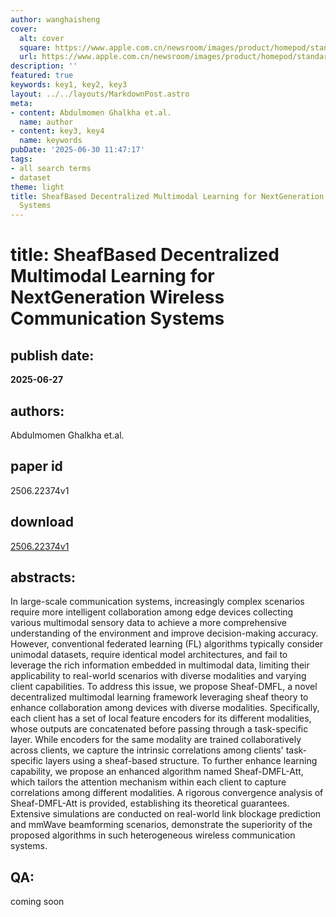 ```yaml
---
author: wanghaisheng
cover:
  alt: cover
  square: https://www.apple.com.cn/newsroom/images/product/homepod/standard/Apple-HomePod-hero-230118_big.jpg.large_2x.jpg
  url: https://www.apple.com.cn/newsroom/images/product/homepod/standard/Apple-HomePod-hero-230118_big.jpg.large_2x.jpg
description: ''
featured: true
keywords: key1, key2, key3
layout: ../../layouts/MarkdownPost.astro
meta:
- content: Abdulmomen Ghalkha et.al.
  name: author
- content: key3, key4
  name: keywords
pubDate: '2025-06-30 11:47:17'
tags:
- all search terms
- dataset
theme: light
title: SheafBased Decentralized Multimodal Learning for NextGeneration Wireless Communication
  Systems
---
```


# title: SheafBased Decentralized Multimodal Learning for NextGeneration Wireless Communication Systems 
## publish date: 
**2025-06-27** 
## authors: 
  Abdulmomen Ghalkha et.al. 
## paper id
2506.22374v1
## download
[2506.22374v1](http://arxiv.org/abs/2506.22374v1)
## abstracts:
In large-scale communication systems, increasingly complex scenarios require more intelligent collaboration among edge devices collecting various multimodal sensory data to achieve a more comprehensive understanding of the environment and improve decision-making accuracy. However, conventional federated learning (FL) algorithms typically consider unimodal datasets, require identical model architectures, and fail to leverage the rich information embedded in multimodal data, limiting their applicability to real-world scenarios with diverse modalities and varying client capabilities. To address this issue, we propose Sheaf-DMFL, a novel decentralized multimodal learning framework leveraging sheaf theory to enhance collaboration among devices with diverse modalities. Specifically, each client has a set of local feature encoders for its different modalities, whose outputs are concatenated before passing through a task-specific layer. While encoders for the same modality are trained collaboratively across clients, we capture the intrinsic correlations among clients' task-specific layers using a sheaf-based structure. To further enhance learning capability, we propose an enhanced algorithm named Sheaf-DMFL-Att, which tailors the attention mechanism within each client to capture correlations among different modalities. A rigorous convergence analysis of Sheaf-DMFL-Att is provided, establishing its theoretical guarantees. Extensive simulations are conducted on real-world link blockage prediction and mmWave beamforming scenarios, demonstrate the superiority of the proposed algorithms in such heterogeneous wireless communication systems.
## QA:
coming soon
